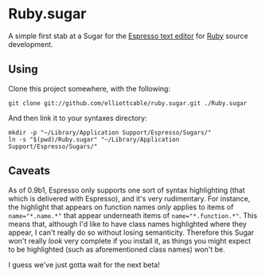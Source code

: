 Ruby.sugar
==========
A simple first stab at a Sugar for the [Espresso text editor][espresso] for
[Ruby][] source development.

[espresso]: <http://macrabbit.com/espresso/> "The Espresso text editor, by MacRabbit"
[ruby]: <http://ruby-lang.org/> "The Ruby programming language"

Using
-----
Clone this project somewhere, with the following:
    
    git clone git://github.com/elliottcable/ruby.sugar.git ./Ruby.sugar
    
And then link it to your syntaxes directory:
    
    mkdir -p "~/Library/Application Support/Espresso/Sugars/"
    ln -s "$(pwd)/Ruby.sugar" "~/Library/Application Support/Espresso/Sugars/"
    
Caveats
-------
As of 0.9b1, Espresso only supports one sort of syntax highlighting (that
which is delivered with Espresso), and it's very rudimentary. For instance,
the highlight that appears on function names *only* applies to items of
`name="*.name.*"` that appear underneath items of `name="*.function.*"`. This
means that, although I'd like to have class names highlighted where they
appear, I can't really do so without losing semanticity. Therefore this Sugar
won't really *look* very complete if you install it, as things you might
expect to be highlighted (such as aforementioned class names) won't be.

I guess we've just gotta wait for the next beta!
